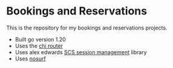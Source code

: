 # Bookings and Reservations

This is the repository for my bookings and reservations projects.

- Built go version 1.20
- Uses the [chi router](https://github.com/go-chi/chi/v5)
- Uses alex edwards [SCS session management](https://github.com/alexedwards/scs/v2) library
- Uses [nosurf](https://github.com/justinas/nosurf)
